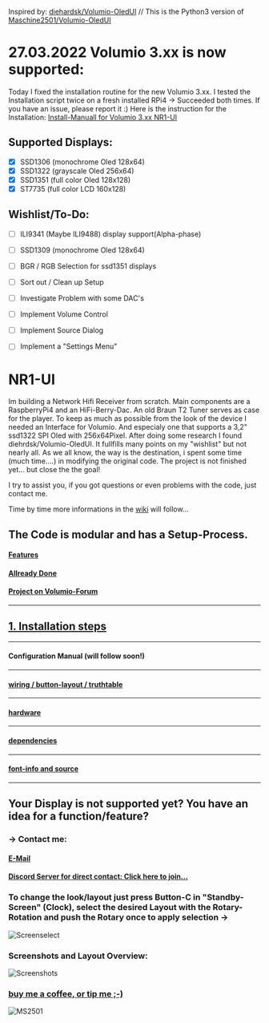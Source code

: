 Inspired by: [diehardsk/Volumio-OledUI](https://github.com/diehardsk/Volumio-OledUI) // 
This is the Python3 version of [Maschine2501/Volumio-OledUI](https://github.com/Maschine2501/Volumio-OledUI/)

# 27.03.2022 Volumio 3.xx is now supported:
Today I fixed the installation routine for the new Volumio 3.xx.
I tested the Installation script twice on a fresh installed RPi4 -> Succeeded both times.
If you have an issue, please report it :)
Here is the instruction for the Installation: [Install-Manuall for Volumio 3.xx NR1-UI](https://github.com/Maschine2501/NR1-UI/wiki/Volumio-Buster-Installation)

## Supported Displays:
- [x] SSD1306 (monochrome Oled 128x64)
- [x] SSD1322 (grayscale Oled 256x64)
- [x] SSD1351  (full color Oled 128x128)
- [x] ST7735 (full color LCD 160x128)

## Wishlist/To-Do:
- [ ] ILI9341 (Maybe ILI9488) display support(Alpha-phase)

- [ ] SSD1309 (monochrome Oled 128x64)
- [ ] BGR / RGB Selection for ssd1351 displays
- [ ] Sort out / Clean up Setup
- [ ] Investigate Problem with some DAC's
- [ ] Implement Volume Control
- [ ] Implement Source Dialog
- [ ] Implement a "Settings Menu"



# NR1-UI
Im building a Network Hifi Receiver from scratch. Main components are a RaspberryPi4 and an HiFi-Berry-Dac. An old Braun T2 Tuner serves as case for the player.
To keep as much as possible from the look of the device I needed an Interface for Volumio. And especialy one that supports a 3,2" ssd1322 SPI Oled with 256x64Pixel.
After doing some research I found diehrdsk/Volumio-OledUI. It fullfills many points on my "wishlist" but not nearly all.
As we all know, the way is the destination, i spent some time (much time....) in modifying the original code.
The project is not finished yet... but close the the goal!

I try to assist you, if you got questions or even problems with the code, just contact me. 

Time by time more informations in the [wiki](https://github.com/Maschine2501/NR1-UI/wiki) will follow...

## The Code is modular and has a Setup-Process.

#### [Features](https://github.com/Maschine2501/NR1-UI/wiki/Features)


#### [Allready Done](https://github.com/Maschine2501/NR1-UI/wiki/Allready-Done)


#### [Project on Volumio-Forum](https://community.volumio.org/t/oled-user-inteface-for-volumio-with-rotary-and-4-buttons-modular-highly-configurable-supports-ssd1306-and-ssd1322/40378?u=maschine2501)

---

## [1. Installation steps](https://github.com/Maschine2501/NR1-UI/wiki/Volumio-Buster-Installation)
---

#### Configuration Manual (will follow soon!)
---

#### [wiring / button-layout / truthtable](https://github.com/Maschine2501/NR1-UI/wiki/wiring-and-button-truth-table)
---

#### [hardware](https://github.com/Maschine2501/NR1-UI/wiki/hardware)
---

#### [dependencies](https://github.com/Maschine2501/NR1-UI/wiki/dependencies)
---

#### [font-info and source](https://github.com/Maschine2501/NR1-UI/wiki/font-information-(source))
---

## Your Display is not supported yet? You have an idea for a function/feature?
### -> Contact me:
#### [E-Mail](mailto:Maschine2501@gmx.de?subject=[GitHub]%20Source%20Han%20Sans)
#### [Discord Server for direct contact: Click here to join...](https://discord.gg/GJ4ED3F)


### To change the look/layout just press Button-C in "Standby-Screen" (Clock), select the desired Layout with the Rotary-Rotation and push the Rotary once to apply selection -> 
![Screenselect](https://github.com/Maschine2501/NR1-UI/blob/master/wiki/screenshots/ssd1322Screenselect.png)

### Screenshots and Layout Overview:
![Screenshots](https://github.com/Maschine2501/NR1-UI/blob/master/wiki/screenshots/Screenshots.png)

### [buy me a coffee, or tip me ;-)](https://paypal.me/maschine2501)

![MS2501](https://github.com/Maschine2501/NR1-UI/blob/master/wiki/MS2501.png)

